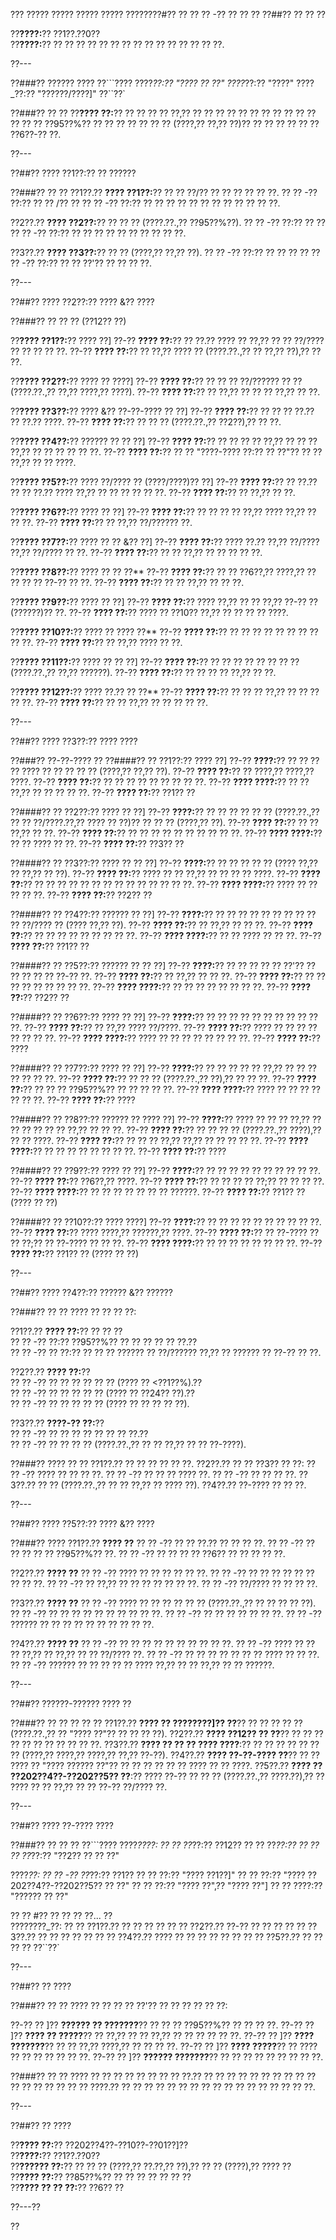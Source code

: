 ??? ????? ????? ????? ????? ????????#?? ?? ?? ?? -?? ?? ?? ??
??##?? ?? ?? ??

??**????:**?? ??1??.??0??  
??**????:**?? ?? ?? ?? ?? ?? ?? ?? ?? ?? ?? ?? ?? ?? ?? ??.

??---

??###?? ?????? ????
??```????
????_??:?? "???? ?? ??"
????_??:?? "????"
????_??:?? "??????/????]"
??``??`

??###?? ?? ??
??**???? ??:**?? ?? ?? ?? ?? ??,?? ?? ?? ?? ?? ?? ?? ?? ?? ?? ?? ?? ?? ?? ?? ??95??%?? ?? ?? ?? ?? ?? ?? ?? (????,?? ??,?? ??)?? ?? ?? ?? ?? ?? ?? ??6??-?? ??.

??---

??##?? ???? ??1??:?? ?? ??????

??###?? ?? ??
??1??.?? **???? ??1??:**?? ?? ?? ??/?? ?? ?? ?? ?? ?? ??.
??  ?? -?? ??:?? ?? ?? /?? ??
??  ?? -?? ??:?? ?? ?? ?? ?? ?? ?? ?? ?? ?? ?? ?? ??.

??2??.?? **???? ??2??:**?? ?? ?? ?? (????.??.,?? ??95??%??).
??  ?? -?? ??:?? ?? ??
??  ?? -?? ??:?? ?? ?? ?? ?? ?? ?? ?? ?? ?? ??.

??3??.?? **???? ??3??:**?? ?? ?? (????,?? ??,?? ??).
??  ?? -?? ??:?? ?? ?? ?? ??
??  ?? -?? ??:?? ?? ?? ??'?? ?? ?? ?? ??.

??---

??##?? ???? ??2??:?? ???? &?? ????

??###?? ?? ?? ?? (??12?? ??)

??**???? ??1??:**?? ???? ??]
??-?? **???? ??:**?? ?? ??.?? ???? ?? ??,?? ?? ?? ??/???? ?? ?? ?? ?? ??.
??-?? **???? ??:**?? ?? ??,?? ???? ?? (????.??.,?? ?? ??,?? ??),?? ?? ??.

??**???? ??2??:**?? ???? ?? ????]
??-?? **???? ??:**?? ?? ?? ?? ??/?????? ?? ?? (????.??.,?? ??,?? ????,?? ????).
??-?? **???? ??:**?? ?? ??,?? ?? ?? ?? ??,?? ?? ??.

??**???? ??3??:**?? ???? &?? ??-??-???? ?? ??]
??-?? **???? ??:**?? ?? ?? ?? ??.?? ?? ??.?? ????.
??-?? **???? ??:**?? ?? ?? ?? (????.??.,?? ??2??),?? ?? ??.

??**???? ??4??:**?? ?????? ?? ?? ??]
??-?? **???? ??:**?? ?? ?? ?? ?? ??,?? ?? ?? ?? ??,?? ?? ?? ?? ?? ?? ??.
??-?? **???? ??:**?? ?? ?? "????-???? ??:?? ?? ??"?? ?? ?? ??,?? ?? ?? ????.

??**???? ??5??:**?? ???? ??/???? ?? (????/????)?? ??]
??-?? **???? ??:**?? ?? ??.?? ?? ?? ??.?? ???? ??,?? ?? ?? ?? ?? ?? ??.
??-?? **???? ??:**?? ?? ??,?? ?? ??.

??**???? ??6??:**?? ???? ?? ??]
??-?? **???? ??:**?? ?? ?? ?? ?? ??,?? ???? ??,?? ?? ?? ??.
??-?? **???? ??:**?? ?? ??,?? ??/?????? ??.

??**???? ??7??:**?? ???? ?? ?? &?? ??]
??-?? **???? ??:**?? ???? ??.?? ??,?? ??/???? ??,?? ??/???? ?? ??.
??-?? **???? ??:**?? ?? ?? ??,?? ?? ?? ?? ?? ??.

??**???? ??8??:**?? ???? ?? ?? ??**
??-?? **???? ??:**?? ?? ?? ??6??,?? ????,?? ?? ?? ?? ?? ??-?? ?? ??.
??-?? **???? ??:**?? ?? ?? ??,?? ?? ?? ??.

??**???? ??9??:**?? ???? ?? ??]
??-?? **???? ??:**?? ???? ??,?? ?? ?? ??,?? ??-?? ?? (??????)?? ??.
??-?? **???? ??:**?? ???? ?? ??10?? ??,?? ?? ?? ?? ?? ????.

??**???? ??10??:**?? ???? ?? ???? ??**
??-?? **???? ??:**?? ?? ?? ?? ?? ?? ?? ?? ?? ?? ??.
??-?? **???? ??:**?? ?? ??,?? ???? ?? ??.

??**???? ??11??:**?? ???? ?? ?? ??]
??-?? **???? ??:**?? ?? ?? ?? ?? ?? ?? ?? ?? (????.??.,?? ??,?? ??????).
??-?? **???? ??:**?? ?? ?? ?? ?? ??,?? ?? ??.

??**???? ??12??:**?? ???? ??.?? ?? ??**
??-?? **???? ??:**?? ?? ?? ?? ??,?? ?? ?? ?? ?? ??.
??-?? **???? ??:**?? ?? ?? ??,?? ?? ?? ?? ?? ??.

??---

??##?? ???? ??3??:?? ???? ????

??###?? ??-??-???? ??
??####?? ?? ??1??:?? ???? ??]
??-?? **????:**?? ?? ?? ?? ?? ???? ?? ?? ?? ?? ?? (????,?? ??,?? ??).
??-?? **???? ??:**?? ?? ????,?? ????,?? ????.
??-?? **???? ??:**?? ?? ?? ?? ?? ?? ?? ?? ?? ??.
??-?? **???? ????:**?? ?? ?? ??,?? ?? ?? ?? ?? ??.
??-?? **???? ??:**?? ??1?? ??

??####?? ?? ??2??:?? ???? ?? ??]
??-?? **????:**?? ?? ?? ?? ?? ?? ?? (????.??.,?? ?? ?? ??/????.??,?? ???? ?? ??)?? ?? ?? ?? (????,?? ??).
??-?? **???? ??:**?? ?? ?? ??,?? ?? ??.
??-?? **???? ??:**?? ?? ?? ?? ?? ?? ?? ?? ?? ?? ??.
??-?? **???? ????:**?? ?? ?? ???? ?? ??.
??-?? **???? ??:**?? ??3?? ??

??####?? ?? ??3??:?? ???? ?? ?? ??]
??-?? **????:**?? ?? ?? ?? ?? ?? (???? ??,?? ?? ??,?? ?? ??).
??-?? **???? ??:**?? ???? ?? ?? ??,?? ?? ?? ?? ?? ????.
??-?? **???? ??:**?? ?? ?? ?? ?? ?? ?? ?? ?? ?? ?? ?? ?? ?? ??.
??-?? **???? ????:**?? ???? ?? ?? ?? ?? ??.
??-?? **???? ??:**?? ??2?? ??

??####?? ?? ??4??:?? ?????? ?? ??]
??-?? **????:**?? ?? ?? ?? ?? ?? ?? ?? ?? ?? ?? ??/???? ?? (???? ??,?? ??).
??-?? **???? ??:**?? ?? ??,?? ?? ?? ??.
??-?? **???? ??:**?? ?? ?? ?? ?? ?? ?? ?? ?? ??.
??-?? **???? ????:**?? ?? ?? ???? ?? ?? ??.
??-?? **???? ??:**?? ??1?? ??

??####?? ?? ??5??:?? ?????? ?? ?? ??]
??-?? **????:**?? ?? ?? ?? ?? ?? ??'?? ?? ?? ?? ?? ?? ??-?? ??.
??-?? **???? ??:**?? ?? ??,?? ?? ?? ??.
??-?? **???? ??:**?? ?? ?? ?? ?? ?? ?? ?? ?? ??.
??-?? **???? ????:**?? ?? ?? ?? ?? ?? ?? ?? ??.
??-?? **???? ??:**?? ??2?? ??

??####?? ?? ??6??:?? ???? ?? ??]
??-?? **????:**?? ?? ?? ?? ?? ?? ?? ?? ?? ?? ?? ??.
??-?? **???? ??:**?? ?? ??,?? ???? ??/????.
??-?? **???? ??:**?? ???? ?? ?? ?? ?? ?? ?? ?? ??.
??-?? **???? ????:**?? ???? ?? ?? ?? ?? ?? ?? ?? ??.
??-?? **???? ??:**?? ????

??####?? ?? ??7??:?? ???? ?? ??]
??-?? **????:**?? ?? ?? ?? ?? ?? ??,?? ?? ?? ?? ?? ?? ?? ??.
??-?? **???? ??:**?? ?? ?? ?? (????.??.,?? ??),?? ?? ?? ??.
??-?? **???? ??:**?? ?? ?? ?? ??95??%?? ?? ?? ?? ?? ??.
??-?? **???? ????:**?? ???? ?? ?? ?? ?? ?? ?? ??.
??-?? **???? ??:**?? ????

??####?? ?? ??8??:?? ?????? ?? ???? ??]
??-?? **????:**?? ???? ?? ?? ?? ??,?? ?? ?? ?? ?? ?? ?? ??,?? ?? ?? ??.
??-?? **???? ??:**?? ?? ?? ?? ?? (????.??.,?? ????),?? ?? ?? ????.
??-?? **???? ??:**?? ?? ?? ?? ??,?? ??,?? ?? ?? ?? ?? ??.
??-?? **???? ????:**?? ?? ?? ?? ?? ?? ?? ?? ??.
??-?? **???? ??:**?? ????

??####?? ?? ??9??:?? ???? ?? ??]
??-?? **????:**?? ?? ?? ?? ?? ?? ?? ?? ?? ?? ??.
??-?? **???? ??:**?? ??6??,?? ????.
??-?? **???? ??:**?? ?? ?? ?? ?? ??;?? ?? ?? ?? ??.
??-?? **???? ????:**?? ?? ?? ?? ?? ?? ?? ?? ??????.
??-?? **???? ??:**?? ??1?? ?? (???? ?? ??)

??####?? ?? ??10??:?? ???? ????]
??-?? **????:**?? ?? ?? ?? ?? ?? ?? ?? ?? ?? ??.
??-?? **???? ??:**?? ???? ????,?? ??????,?? ????.
??-?? **???? ??:**?? ?? ??-???? ?? ?? ??;?? ?? ??-???? ?? ?? ??.
??-?? **???? ????:**?? ?? ?? ?? ?? ?? ?? ?? ??.
??-?? **???? ??:**?? ??1?? ?? (???? ?? ??)

??---

??##?? ???? ??4??:?? ?????? &?? ??????

??###?? ?? ??
???? ?? ?? ?? ??:

??1??.?? **???? ??:**?? ?? ?? ??  
??  ?? -?? ??:?? ??95??%?? ?? ?? ?? ?? ?? ??.??  
??  ?? -?? ?? ??:?? ?? ?? ?? ?????? ?? ??/?????? ??,?? ?? ?????? ?? ??-?? ?? ??.

??2??.?? **???? ??:**??  
??  ?? -?? ?? ?? ?? ?? ?? ?? (???? ?? <??1??%).??  
??  ?? -?? ?? ?? ?? ?? ?? (???? ?? ??24?? ??).??  
??  ?? -?? ?? ?? ?? ?? ?? (???? ?? ?? ?? ?? ??).

??3??.?? **????-?? ??:**??  
??  ?? -?? ?? ?? ?? ?? ?? ?? ?? ??.??  
??  ?? -?? ?? ?? ?? ?? (????.??.,?? ?? ?? ??,?? ?? ?? ??-????).

??###?? ???? ?? ??
??1??.?? ?? ?? ?? ?? ?? ??.
??2??.?? ?? ?? ??3?? ?? ??:
??  ?? -?? ???? ?? ?? ?? ??.
??  ?? -?? ?? ?? ?? ???? ??.
??  ?? -?? ?? ?? ?? ??.
??3??.?? ?? ?? (????.??.,?? ?? ?? ??,?? ?? ???? ??).
??4??.?? ??-???? ?? ?? ??.

??---

??##?? ???? ??5??:?? ???? &?? ????

??###?? ????
??1??.?? **???? ??**
??  ?? -?? ?? ?? ??.?? ?? ?? ?? ??.
??  ?? -?? ?? ?? ?? ?? ?? ??95??%?? ??.
??  ?? -?? ?? ?? ?? ?? ??6?? ?? ?? ?? ?? ??.

??2??.?? **???? ??**
??  ?? -?? ???? ?? ?? ?? ?? ?? ??.
??  ?? -?? ?? ?? ?? ?? ?? ?? ?? ?? ??.
??  ?? -?? ?? ??,?? ?? ?? ?? ?? ?? ?? ??.
??  ?? -?? ??/???? ?? ?? ?? ??.

??3??.?? **???? ??**
??  ?? -?? ???? ?? ?? ?? ?? ?? ?? (????.??.,?? ?? ?? ?? ?? ??).
??  ?? -?? ?? ?? ?? ?? ?? ?? ?? ?? ?? ??.
??  ?? -?? ?? ?? ?? ?? ?? ?? ??.
??  ?? -?? ?????? ?? ?? ?? ?? ?? ?? ?? ?? ?? ??.

??4??.?? **???? ??**
??  ?? -?? ?? ?? ?? ?? ?? ?? ?? ?? ?? ??.
??  ?? -?? ???? ?? ?? ?? ??,?? ?? ??,?? ?? ?? ??/???? ??.
??  ?? -?? ?? ?? ?? ?? ?? ?? ?? ???? ?? ?? ??.
??  ?? -?? ?????? ?? ?? ?? ?? ?? ???? ??,?? ?? ?? ??,?? ?? ?? ??????.

??---

??##?? ??????-?????? ???? ??

??###?? ?? ?? ?? ?? ??
??1??.?? **???? ?? ????????]?? ??**?? ?? ?? ?? ?? ?? (????.??.,?? ?? "???? ??"?? ?? ?? ?? ??).
??2??.?? **???? ??12?? ?? ??**?? ?? ?? ?? ?? ?? ?? ?? ?? ?? ?? ??.
??3??.?? **???? ?? ?? ?? ???? ????**:?? ?? ?? ?? ?? ?? ?? ?? (????,?? ????,?? ????,?? ??,?? ??-??).
??4??.?? **???? ??-??-???? ??**?? ?? ?? ???? ?? "???? ?????? ??"?? ?? ?? ?? ?? ?? ?? ???? ?? ?? ????.
??5??.?? **???? ?? ??202??4??-??202??5?? ??**:?? ???? ??-?? ?? ?? ?? (????.??.,?? ????.??),?? ?? ???? ?? ?? ??,?? ?? ?? ??-?? ??/???? ??.

??---

??##?? ???? ??-???? ????

??###?? ?? ?? ??
??```????
????_????:
?? ?? ??_??:?? ??12??
?? ?? ??_??:?? ??
?? ?? ??_??:?? "??2?? ?? ?? ??"

????_??:
?? ?? -?? ??_??:?? ??1??
??   ?? ??:?? "???? ??1??]"
??   ?? ??:?? "???? ??202??4??-??202??5?? ?? ??"
??   ?? ??:?? "???? ??",?? "???? ??"]
??   ?? ????:?? "?????? ?? ??"

?? ?? #?? ?? ?? ?? ??...
??  
????????_??:
?? ?? ??1??.?? ?? ?? ?? ??
?? ?? ??2??.?? ??-?? ?? ?? ??
?? ?? ??3??.?? ?? ?? ?? ?? ??
?? ?? ??4??.?? ???? ?? ?? ?? ?? ?? ??
?? ?? ??5??.?? ?? ?? ?? ??
??``??`

??---

??##?? ?? ????

??###?? ?? ??
???? ?? ?? ?? ?? ??'?? ?? ?? ?? ?? ?? ??:

??-?? ?? ]?? **?????? ?? ???????**?? ?? ?? ?? ??95??%?? ?? ?? ?? ??.
??-?? ?? ]?? **???? ?? ?????**?? ?? ??,?? ?? ?? ??,?? ?? ?? ?? ?? ?? ??.
??-?? ?? ]?? **???? ???????**?? ?? ?? ??,?? ????,?? ?? ?? ?? ??.
??-?? ?? ]?? **???? ?????**?? ?? ???? ?? ?? ?? ?? ?? ?? ??.
??-?? ?? ]?? **?????? ???????**?? ?? ?? ?? ?? ?? ?? ?? ?? ??.

??###?? ?? ??
???? ?? ?? ?? ?? ?? ?? ?? ?? ??.?? ?? ?? ?? ?? ?? ?? ?? ?? ?? ?? ?? ?? ?? ?? ?? ?? ?? ????.?? ?? ?? ?? ?? ?? ?? ?? ?? ?? ?? ?? ?? ?? ?? ?? ?? ??.

??---

??##?? ?? ????

??**???? ??:**?? ??202??4??-??10??-??01??]??  
??**????:**?? ??1??.??0??  
??**?????? ??:**?? ?? ?? ?? (????,?? ??.??,?? ??),?? ?? ?? (????),?? ???? ??  
??**???? ??:**?? ??85??%?? ?? ?? ?? ?? ?? ?? ??  
??**???? ?? ?? ??:**?? ??6?? ??  

??---??

??